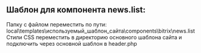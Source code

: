 ## Шаблон для компонента news.list:
Папку с файлом переместить по пути: local\templates\используемый_шаблон_сайта\components\bitrix\news.list\
Стили CSS переместить в директорию основного шаблона сайта и подключить через основной шаблон в header.php
